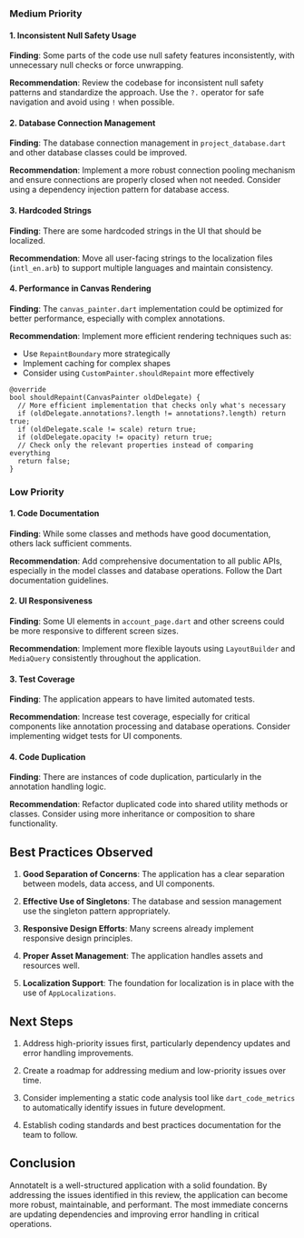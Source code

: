 ### Medium Priority

#### 1. Inconsistent Null Safety Usage
**Finding**: Some parts of the code use null safety features inconsistently, with unnecessary null checks or force unwrapping.

**Recommendation**: Review the codebase for inconsistent null safety patterns and standardize the approach. Use the `?.` operator for safe navigation and avoid using `!` when possible.

#### 2. Database Connection Management
**Finding**: The database connection management in `project_database.dart` and other database classes could be improved.

**Recommendation**: Implement a more robust connection pooling mechanism and ensure connections are properly closed when not needed. Consider using a dependency injection pattern for database access.

#### 3. Hardcoded Strings
**Finding**: There are some hardcoded strings in the UI that should be localized.

**Recommendation**: Move all user-facing strings to the localization files (`intl_en.arb`) to support multiple languages and maintain consistency.

#### 4. Performance in Canvas Rendering
**Finding**: The `canvas_painter.dart` implementation could be optimized for better performance, especially with complex annotations.

**Recommendation**: Implement more efficient rendering techniques such as:
- Use `RepaintBoundary` more strategically
- Implement caching for complex shapes
- Consider using `CustomPainter.shouldRepaint` more effectively

```
@override
bool shouldRepaint(CanvasPainter oldDelegate) {
  // More efficient implementation that checks only what's necessary
  if (oldDelegate.annotations?.length != annotations?.length) return true;
  if (oldDelegate.scale != scale) return true;
  if (oldDelegate.opacity != opacity) return true;
  // Check only the relevant properties instead of comparing everything
  return false;
}
```

### Low Priority

#### 1. Code Documentation
**Finding**: While some classes and methods have good documentation, others lack sufficient comments.

**Recommendation**: Add comprehensive documentation to all public APIs, especially in the model classes and database operations. Follow the Dart documentation guidelines.

#### 2. UI Responsiveness
**Finding**: Some UI elements in `account_page.dart` and other screens could be more responsive to different screen sizes.

**Recommendation**: Implement more flexible layouts using `LayoutBuilder` and `MediaQuery` consistently throughout the application.

#### 3. Test Coverage
**Finding**: The application appears to have limited automated tests.

**Recommendation**: Increase test coverage, especially for critical components like annotation processing and database operations. Consider implementing widget tests for UI components.

#### 4. Code Duplication
**Finding**: There are instances of code duplication, particularly in the annotation handling logic.

**Recommendation**: Refactor duplicated code into shared utility methods or classes. Consider using more inheritance or composition to share functionality.

## Best Practices Observed

1. **Good Separation of Concerns**: The application has a clear separation between models, data access, and UI components.

2. **Effective Use of Singletons**: The database and session management use the singleton pattern appropriately.

3. **Responsive Design Efforts**: Many screens already implement responsive design principles.

4. **Proper Asset Management**: The application handles assets and resources well.

5. **Localization Support**: The foundation for localization is in place with the use of `AppLocalizations`.

## Next Steps

1. Address high-priority issues first, particularly dependency updates and error handling improvements.

2. Create a roadmap for addressing medium and low-priority issues over time.

3. Consider implementing a static code analysis tool like `dart_code_metrics` to automatically identify issues in future development.

4. Establish coding standards and best practices documentation for the team to follow.

## Conclusion

AnnotateIt is a well-structured application with a solid foundation. By addressing the issues identified in this review, the application can become more robust, maintainable, and performant. The most immediate concerns are updating dependencies and improving error handling in critical operations.